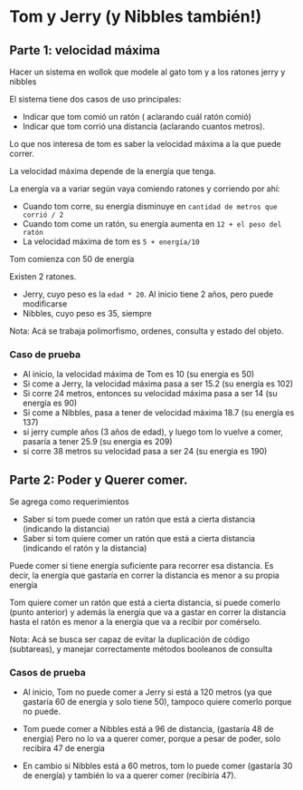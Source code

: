 # Tom y Jerry (y Nibbles también!)

## Parte 1: velocidad máxima
Hacer un sistema en wollok que modele al gato tom y a los ratones jerry y nibbles 

El sistema tiene dos casos de uso principales: 
* Indicar que tom comió un ratón ( aclarando cuál ratón comió)  
* Indicar que tom corrió una distancia (aclarando cuantos metros). 

Lo que nos interesa de tom es saber la velocidad máxima a la que puede correr.

La velocidad máxima depende de la energía que tenga. 

La energía va a variar según vaya comiendo ratones y corriendo por ahí:

* Cuando tom corre, su energía disminuye en `cantidad de metros que corrió / 2` 
* Cuando tom come un ratón, su energía aumenta en `12 + el peso del ratón` 
* La velocidad máxima de tom es `5 + energía/10`

Tom comienza con 50 de energía

Existen 2 ratones.

* Jerry, cuyo peso es la `edad * 20`. Al inicio tiene 2 años, pero puede modificarse 
* Nibbles, cuyo peso es 35, siempre

Nota: Acá se trabaja polimorfismo, ordenes, consulta y estado del objeto.

### Caso de prueba

- Al inicio, la velocidad máxima de Tom es 10 (su energía es 50)
- Si come a Jerry, la velocidad máxima pasa a ser  15.2 (su energía es 102)
- Si corre 24 metros, entonces su velocidad máxima pasa a ser 14 (su energía es 90)
- Si come a Nibbles, pasa a tener de velocidad máxima 18.7 (su energía es 137)
- si jerry cumple años (3 años de edad), y luego tom lo vuelve a comer, pasaría a tener 25.9 (su energia es 209)  
- si corre 38 metros su velocidad pasa a ser 24 (su energia es 190)

## Parte 2:  Poder y Querer comer.

Se agrega como requerimientos 
* Saber si tom puede comer un ratón que está a cierta distancia (indicando la distancia)
* Saber si tom quiere comer un ratón que está a cierta distancia (indicando el ratón y la distancia)

Puede comer si tiene energía suficiente para recorrer esa distancia. Es decir, la energía que gastaría en correr la distancia es menor a su propia energía

Tom quiere comer un ratón que está a cierta distancia, si puede comerlo (punto anterior) y además  la energía que va a gastar en correr la distancia hasta el ratón es menor a la energía que va a recibir por comérselo.

Nota: Acá se busca ser capaz de evitar la duplicación de código (subtareas), y manejar correctamente métodos booleanos de consulta

### Casos de prueba

- Al inicio, Tom no puede comer a Jerry si está a 120 metros (ya que gastaría 60 
de energía y solo tiene 50), tampoco quiere comerlo porque no puede.

- Tom puede comer a Nibbles está a 96 de distancia, (gastaría 48 de energia)
Pero no lo va a querer comer, porque a pesar de poder, solo recibíra 47 de energia 

- En cambio si Nibbles está a 60 metros, tom lo puede comer (gastaría 30 de energía)
y también lo va a querer comer (recibiría 47).

